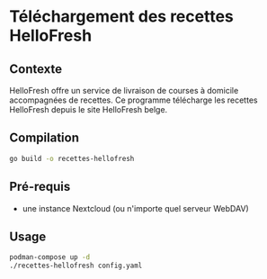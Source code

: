 # Téléchargement des recettes HelloFresh

## Contexte

HelloFresh offre un service de livraison de courses à domicile accompagnées de recettes.
Ce programme télécharge les recettes HelloFresh depuis le site HelloFresh belge.

## Compilation

```sh
go build -o recettes-hellofresh
```

## Pré-requis

* une instance Nextcloud (ou n'importe quel serveur WebDAV)

## Usage

```sh
podman-compose up -d
./recettes-hellofresh config.yaml
```
